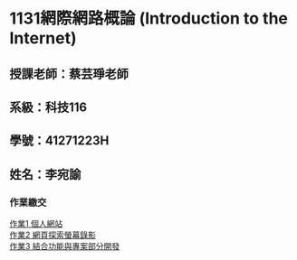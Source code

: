 # 1131網際網路概論 (Introduction to the Internet)

## 授課老師：蔡芸琤老師
## 系級：科技116
## 學號：41271223H
## 姓名：李宛諭

### 作業繳交
[作業1 個人網站](https://username0624.github.io/web/bootstrap-cv-resume-template/bootstrap-cv-resume-template/)  
[作業2 網頁探索螢幕錄影](https://youtu.be/oc33yk2uaJs)  
[作業3 結合功能與專案部分開發](https://youtu.be/u8lGBrCRNM4)  
